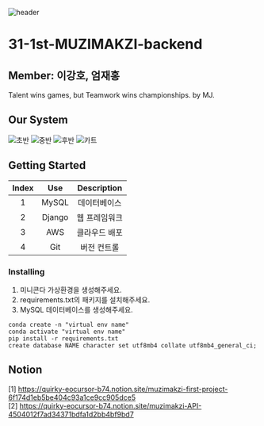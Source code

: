 ![header](https://capsule-render.vercel.app/api?type=wave&color=auto&height=300&section=header&text=MUZIMAKZI%20&fontSize=90)
# 31-1st-MUZIMAKZI-backend
## Member: 이강호, 엄재홍
Talent wins games, but Teamwork wins championships. by MJ.
## Our System
![초반](https://user-images.githubusercontent.com/91510831/162604253-18d5c3ab-d20b-4140-a73b-43d1b2079c12.gif)
![중반](https://user-images.githubusercontent.com/91510831/162604327-675e9a84-4bc9-457b-9416-c93541028054.gif)
![후반](https://user-images.githubusercontent.com/91510831/162604372-ce705b3f-7963-4a8f-863b-cc0f7963addd.gif)
![카트](https://user-images.githubusercontent.com/91510831/162604400-48bd27bb-2328-4c18-abce-2c3505b2ad44.gif)



## Getting Started

|Index|Use|Description|
|:---:|:---:|:---:|
|1|MySQL|데이터베이스|
|2|Django|웹 프레임워크|
|3|AWS|클라우드 배포|
|4|Git|버전 컨트롤|

### Installing
1. 미니콘다 가상환경을 생성해주세요.
2. requirements.txt의 패키지를 설치해주세요.
3. MySQL 데이터베이스를 생성해주세요.

```
conda create -n "virtual env name"
conda activate "virtual env name"
pip install -r requirements.txt
create database NAME character set utf8mb4 collate utf8mb4_general_ci;
```

## Notion
[1] https://quirky-eocursor-b74.notion.site/muzimakzi-first-project-6f174d1eb5be404c93a1ce9cc905dce5 <br>
[2] https://quirky-eocursor-b74.notion.site/muzimakzi-API-4504012f7ad34371bdfa1d2bb4bf9bd7
